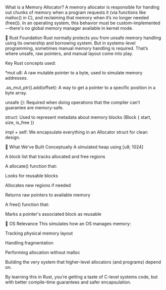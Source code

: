 What is a Memory Allocator?
A memory allocator is responsible for handing out chunks of memory when a program requests it (via functions like malloc() in C), and reclaiming that memory when it’s no longer needed (free()). In an operating system, this behavior must be custom-implemented—there's no global memory manager available in kernel mode.

🦀 Rust Foundation
Rust normally protects you from unsafe memory handling using its ownership and borrowing system. But in systems-level programming, sometimes manual memory handling is required. That’s where unsafe, raw pointers, and manual layout come into play.

Key Rust concepts used:

*mut u8: A raw mutable pointer to a byte, used to simulate memory addresses.

.as_mut_ptr().add(offset): A way to get a pointer to a specific position in a byte array.

unsafe {}: Required when doing operations that the compiler can’t guarantee are memory-safe.

struct: Used to represent metadata about memory blocks (Block { start, size, is_free })

impl + self: We encapsulate everything in an Allocator struct for clean design.

🧠 What We've Built Conceptually
A simulated heap using [u8; 1024]

A block list that tracks allocated and free regions

A allocate() function that:

Looks for reusable blocks

Allocates new regions if needed

Returns raw pointers to available memory

A free() function that:

Marks a pointer's associated block as reusable

🔐 OS Relevance
This simulates how an OS manages memory:

Tracking physical memory layout

Handling fragmentation

Performing allocation without malloc

Building the very system that higher-level allocators (and programs) depend on.

By learning this in Rust, you’re getting a taste of C-level systems code, but with better compile-time guarantees and safer encapsulation.
